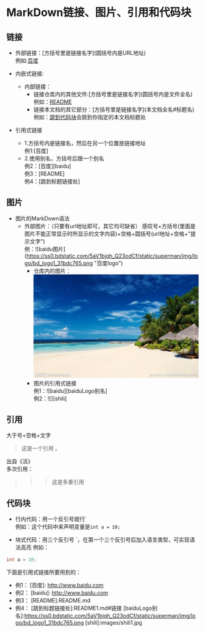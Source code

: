 # MarkDown链接、图片、引用和代码块  
## 链接  
- 外部链接：\[方括号里是链接名字\]\(圆括号内是URL地址\)   
例如:[百度](http:www.baidu.com) 

- 内嵌式链接:
  - 内部链接：  
      - 链接仓库内的其他文件:\[方括号里是链接名字\]\(圆括号内是文件全名\)  
    例如：[README](README.md)  
      - 链接本文档的其它部分：\[方括号里是链接名字\]\(本文档全名\#标题名\) 
      例如：[跳到代码块](README1.md#代码块)会跳到你指定的本文档标题处 

- 引用式链接
  - 1.方括号内是链接名，然后在另一个位置放链接地址  
例1:[百度]
  - 2.使用别名，方括号后跟一个别名  
例2：[百度][baidu]  
例3：[README]  
例4：[跳到标题链接处]
## 图片
- 图片的MarkDown语法   
  - 外部图片：（只要有url地址即可，其它均可缺省）
感叹号+方括号(里面是图片不能正常显示时所显示的文字内容)+空格+圆括号(url地址+空格+"提示文字")  
例：![baidu图片] (https://ss0.bdstatic.com/5aV1bjqh_Q23odCf/static/superman/img/logo/bd_logo1_31bdc765.png "百度logo")
    - 仓库内的图片：  
    ![示例1](images/shili1.jpg)
    - 图片的引用式链接    
    例1：![baidu][baiduLogo别名]  
   例2：![][shili]
## 引用  
大于号+空格+文字
> 这是一个引用 。
 
出自《活》  
多次引用：
>>> 这是多重引用

## 代码块  
- 行内代码：用一个反引号就行\`  
例如：这个代码中来声明变量是`int a = 10;`

- 块式代码：用三个反引号  `，在第一个三个反引号后加入语言类型，可实现语法高亮
例如：  
```Java
int a = 10;
```



下面是引用式链接所要用到的：
- 例1：
[百度]: http://www.baidu.com
- 例2：
[baidu]: http://www.baidu.com  
- 例3：
[README]:README.md  
- 例4：
[跳到标题链接处]:README1.md#链接
[baiduLogo别名]:https://ss0.bdstatic.com/5aV1bjqh_Q23odCf/static/superman/img/logo/bd_logo1_31bdc765.png
[shili]:images/shili1.jpg
